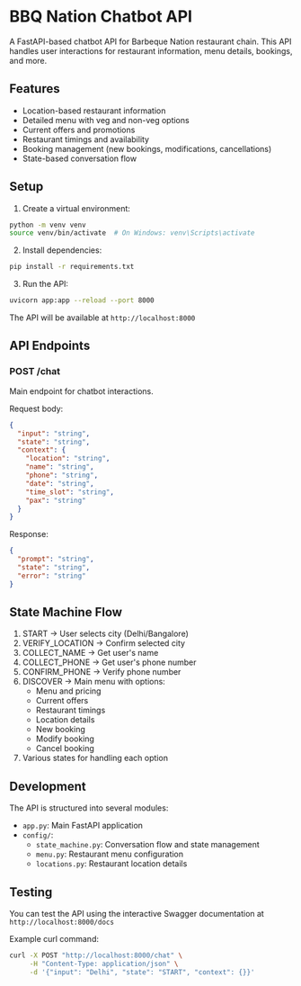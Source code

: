 # BBQ Nation Chatbot API

A FastAPI-based chatbot API for Barbeque Nation restaurant chain. This API handles user interactions for restaurant information, menu details, bookings, and more.

## Features

- Location-based restaurant information
- Detailed menu with veg and non-veg options
- Current offers and promotions
- Restaurant timings and availability
- Booking management (new bookings, modifications, cancellations)
- State-based conversation flow

## Setup

1. Create a virtual environment:
```bash
python -m venv venv
source venv/bin/activate  # On Windows: venv\Scripts\activate
```

2. Install dependencies:
```bash
pip install -r requirements.txt
```

3. Run the API:
```bash
uvicorn app:app --reload --port 8000
```

The API will be available at `http://localhost:8000`

## API Endpoints

### POST /chat
Main endpoint for chatbot interactions.

Request body:
```json
{
  "input": "string",
  "state": "string",
  "context": {
    "location": "string",
    "name": "string",
    "phone": "string",
    "date": "string",
    "time_slot": "string",
    "pax": "string"
  }
}
```

Response:
```json
{
  "prompt": "string",
  "state": "string",
  "error": "string"
}
```

## State Machine Flow

1. START → User selects city (Delhi/Bangalore)
2. VERIFY_LOCATION → Confirm selected city
3. COLLECT_NAME → Get user's name
4. COLLECT_PHONE → Get user's phone number
5. CONFIRM_PHONE → Verify phone number
6. DISCOVER → Main menu with options:
   - Menu and pricing
   - Current offers
   - Restaurant timings
   - Location details
   - New booking
   - Modify booking
   - Cancel booking
7. Various states for handling each option

## Development

The API is structured into several modules:

- `app.py`: Main FastAPI application
- `config/`:
  - `state_machine.py`: Conversation flow and state management
  - `menu.py`: Restaurant menu configuration
  - `locations.py`: Restaurant location details

## Testing

You can test the API using the interactive Swagger documentation at `http://localhost:8000/docs`

Example curl command:
```bash
curl -X POST "http://localhost:8000/chat" \
     -H "Content-Type: application/json" \
     -d '{"input": "Delhi", "state": "START", "context": {}}'
``` 